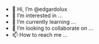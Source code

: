 - 👋 Hi, I’m @edgardolux
- 👀 I’m interested in ...
- 🌱 I’m currently learning ...
- 💞️ I’m looking to collaborate on ...
- 📫 How to reach me ...

<!---
edgardolux/edgardolux is a ✨ special ✨ repository because its `README.md` (this file) appears on your GitHub profile.
You can click the Preview link to take a look at your changes.
--->

